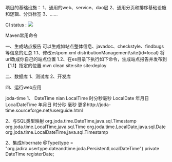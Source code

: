 项目的基础设施：
1、通用的web、service、dao层
2、通用分页和排序基础设施和逻辑、分页标签
3、……

CI status : <img src="https://travis-ci.org/zhangkaitao/es.png"/>


Maven常用命令

一、生成站点报告
可以生成如站点整体信息、javadoc、checkstyle、findbugs等信息的汇总
1.1、修改es\pom.xml
distributionManagement\site\{id=local}  将url改成你自己的站点位置
1.2、在es目录下执行如下命令，生成站点报告并发布到【1.1】指定的位置
mvn clean site:site site:deploy

二、数据库
1、测试库
2、开发库

四、运行web应用

joda-time
1、
DateTime nian
LocalTime 时分秒毫秒
LocalDate 年月日
LocalDateTime 年月日 时分秒 毫秒
更多http://joda-time.sourceforge.net/userguide.html

2、与SQL类型映射
org.joda.time.DateTime,java.sql.Timestamp
org.joda.time.LocalTime,java.sql.Time
org.joda.time.LocalDate,java.sql.Date
org.joda.time.LocalDateTime,java.sql.Timestamp

2、集成hibernate
@Type(type = "org.jadira.usertype.dateandtime.joda.PersistentLocalDateTime")
private DateTime registerDate;



